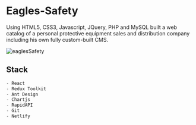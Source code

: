 # Eagles-Safety
Using HTML5, CSS3, Javascript, JQuery, PHP and MySQL built a web catalog of a personal protective equipment sales and distribution company including his own fully custom-built CMS.

![eaglesSafety](https://user-images.githubusercontent.com/65001610/136281535-e20bf35c-05cc-48ab-8bd4-de9f19ca27a0.png)

## Stack

```python
- React
- Redux Toolkit
- Ant Design
- Chartjs
- RapidAPI
- Git
- Netlify
```
